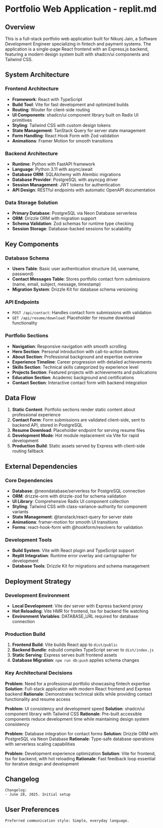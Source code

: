 # Portfolio Web Application - replit.md

## Overview

This is a full-stack portfolio web application built for Nikunj Jain, a Software Development Engineer specializing in fintech and payment systems. The application is a single-page React frontend with an Express.js backend, featuring a modern design system built with shadcn/ui components and Tailwind CSS.

## System Architecture

### Frontend Architecture
- **Framework**: React with TypeScript
- **Build Tool**: Vite for fast development and optimized builds
- **Routing**: Wouter for client-side routing
- **UI Components**: shadcn/ui component library built on Radix UI primitives
- **Styling**: Tailwind CSS with custom design tokens
- **State Management**: TanStack Query for server state management
- **Form Handling**: React Hook Form with Zod validation
- **Animations**: Framer Motion for smooth transitions

### Backend Architecture
- **Runtime**: Python with FastAPI framework
- **Language**: Python 3.11 with async/await
- **Database ORM**: SQLAlchemy with Alembic migrations
- **Database Provider**: PostgreSQL with asyncpg driver
- **Session Management**: JWT tokens for authentication
- **API Design**: RESTful endpoints with automatic OpenAPI documentation

### Data Storage Solution
- **Primary Database**: PostgreSQL via Neon Database serverless
- **ORM**: Drizzle ORM with migration support
- **Schema Validation**: Zod schemas for runtime type checking
- **Session Storage**: Database-backed sessions for scalability

## Key Components

### Database Schema
- **Users Table**: Basic user authentication structure (id, username, password)
- **Contact Messages Table**: Stores portfolio contact form submissions (name, email, subject, message, timestamp)
- **Migration System**: Drizzle Kit for database schema versioning

### API Endpoints
- `POST /api/contact`: Handles contact form submissions with validation
- `GET /api/resume/download`: Placeholder for resume download functionality

### Portfolio Sections
- **Navigation**: Responsive navigation with smooth scrolling
- **Hero Section**: Personal introduction with call-to-action buttons
- **About Section**: Professional background and expertise overview
- **Experience Timeline**: Career progression with detailed achievements
- **Skills Section**: Technical skills categorized by experience level
- **Projects Section**: Featured projects with achievements and publications
- **Education Section**: Academic background and certifications
- **Contact Section**: Interactive contact form with backend integration

## Data Flow

1. **Static Content**: Portfolio sections render static content about professional experience
2. **Contact Form**: Form submissions are validated client-side, sent to backend API, stored in PostgreSQL
3. **Resume Download**: Placeholder endpoint for serving resume files
4. **Development Mode**: Hot module replacement via Vite for rapid development
5. **Production Build**: Static assets served by Express with client-side routing fallback

## External Dependencies

### Core Dependencies
- **Database**: @neondatabase/serverless for PostgreSQL connection
- **ORM**: drizzle-orm with drizzle-zod for schema validation
- **UI Library**: Comprehensive Radix UI component collection
- **Styling**: Tailwind CSS with class-variance-authority for component variants
- **State Management**: @tanstack/react-query for server state
- **Animations**: framer-motion for smooth UI transitions
- **Forms**: react-hook-form with @hookform/resolvers for validation

### Development Tools
- **Build System**: Vite with React plugin and TypeScript support
- **Replit Integration**: Runtime error overlay and cartographer for development
- **Database Tools**: Drizzle Kit for migrations and schema management

## Deployment Strategy

### Development Environment
- **Local Development**: Vite dev server with Express backend proxy
- **Hot Reloading**: Vite HMR for frontend, tsx for backend file watching
- **Environment Variables**: DATABASE_URL required for database connection

### Production Build
1. **Frontend Build**: Vite builds React app to `dist/public`
2. **Backend Bundle**: esbuild compiles TypeScript server to `dist/index.js`
3. **Static Serving**: Express serves built frontend assets
4. **Database Migration**: `npm run db:push` applies schema changes

### Key Architectural Decisions

**Problem**: Need for a professional portfolio showcasing fintech expertise
**Solution**: Full-stack application with modern React frontend and Express backend
**Rationale**: Demonstrates technical skills while providing contact functionality and resume access

**Problem**: UI consistency and development speed
**Solution**: shadcn/ui component library with Tailwind CSS
**Rationale**: Pre-built accessible components reduce development time while maintaining design system consistency

**Problem**: Database integration for contact forms
**Solution**: Drizzle ORM with PostgreSQL via Neon Database
**Rationale**: Type-safe database operations with serverless scaling capabilities

**Problem**: Development experience optimization
**Solution**: Vite for frontend, tsx for backend, with hot reloading
**Rationale**: Fast feedback loop essential for iterative design and development

## Changelog
```
Changelog:
- June 28, 2025. Initial setup
```

## User Preferences
```
Preferred communication style: Simple, everyday language.
```